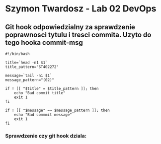 # Szymon Twardosz - Lab 02 DevOps

## Git hook odpowiedzialny za sprawdzenie poprawnosci tytulu i tresci commita. Uzyto do tego hooka commit-msg

```
#!/bin/bash

title=`head -n1 $1`
title_pattern="ST402272"

message=`tail -n1 $1`
message_pattern="(02)"

if ! [[ "$title" = $title_pattern ]]; then
    echo "Bad commit title"
    exit 1
fi

if ! [[ "$message" =~ $message_pattern ]]; then
    echo "Bad commmit message"
    exit 1
fi

```

### Sprawdzenie czy git hook dziala:

